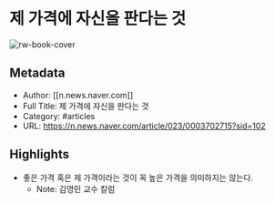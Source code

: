 # 제 가격에 자신을 판다는 것

![rw-book-cover](https://readwise-assets.s3.amazonaws.com/static/images/article0.00998d930354.png)

## Metadata
- Author: [[n.news.naver.com]]
- Full Title: 제 가격에 자신을 판다는 것
- Category: #articles
- URL: https://n.news.naver.com/article/023/0003702715?sid=102

## Highlights
- 좋은 가격 혹은 제 가격이라는 것이 꼭 높은 가격을 의미하지는 않는다.
    - Note: 김영민 교수 칼럼
